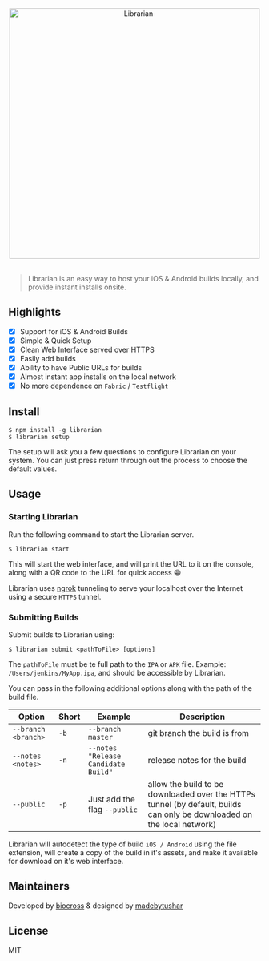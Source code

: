 
<div align="center">
<img width="500" src="https://raw.githubusercontent.com/biocross/Librarian-Web/master/assets/LogoText_medium.png" alt="Librarian"><br/><br/>
</div>


> Librarian is an easy way to host your iOS & Android builds locally, and provide instant installs onsite.


## Highlights

- [x] Support for iOS & Android Builds
- [x] Simple & Quick Setup
- [x] Clean Web Interface served over HTTPS
- [x] Easily add builds
- [x] Ability to have Public URLs for builds
- [x] Almost instant app installs on the local network
- [x] No more dependence on `Fabric` / `Testflight`

## Install

```console
$ npm install -g librarian
$ librarian setup
```
The setup will ask you a few questions to configure Librarian on your system. You can just press return through out the process to choose the default values.

## Usage

### Starting Librarian

Run the following command to start the Librarian server.  

```console
$ librarian start
```
This will start the web interface, and will print the URL to it on the console, along with a QR code to the URL for quick access 😁

Librarian uses [ngrok](https://ngrok.com/product) tunneling to serve your localhost over the Internet using a secure `HTTPS` tunnel.

### Submitting Builds

Submit builds to Librarian using:

```console
$ librarian submit <pathToFile> [options]
```
The `pathToFile` must be te full path to the `IPA` or `APK` file. Example: `/Users/jenkins/MyApp.ipa`, and should be accessible by Librarian.

You can pass in the following additional options along with the path of the build file.

Option | Short | Example | Description
--- | --- | --- | ---
`--branch <branch>` | `-b` | `--branch master` | git branch the build is from
`--notes <notes>` | `-n` | `--notes "Release Candidate Build"` | release notes for the build
`--public` | `-p` | Just add the flag `--public` | allow the build to be downloaded over the HTTPs tunnel (by default, builds can only be downloaded on the local network)

Librarian will autodetect the type of build `iOS / Android` using the file extension, will create a copy of the build in it's assets, and make it available for download on it's web interface.


## Maintainers

Developed by [biocross](https://twitter.com/sids7) & designed by [madebytushar](https://twitter.com/madebytushar)


## License

MIT